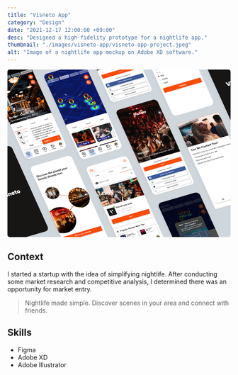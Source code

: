 ```yaml
---
title: "Visneto App"
category: "Design"
date: "2021-12-17 12:00:00 +09:00"
desc: "Designed a high-fidelity prototype for a nightlife app."
thumbnail: "./images/visneto-app/visneto-app-project.jpeg"
alt: "Image of a nightlife app mockup on Adobe XD software."
---
```


<img src="./images/visneto-app/visneto-app-project.jpeg"
     alt="Image of a nightlife app mockup on Adobe XD software"
     style="border-radius: 5px;" />

## Context

I started a startup with the idea of simplifying nightlife. After conducting some market research and competitive analysis, I determined there was an opportunity for market entry.

> Nightlife made simple. Discover scenes in your area and connect with friends.

## Skills

- Figma
- Adobe XD
- Adobe Illustrator
